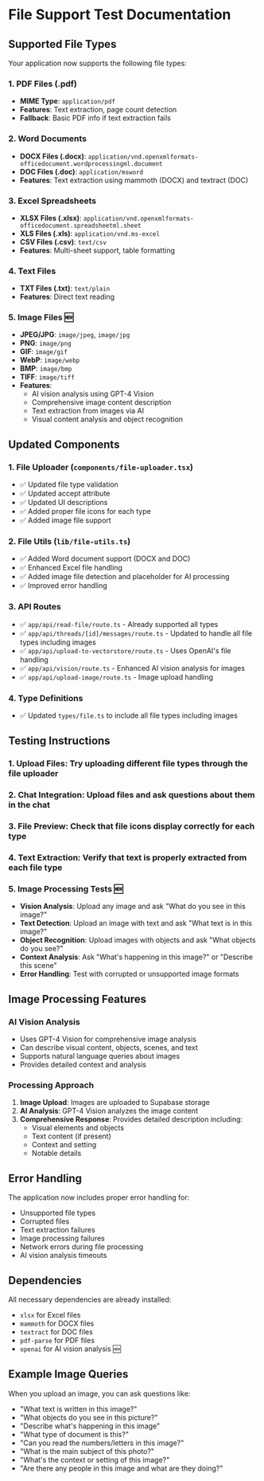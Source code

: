 # File Support Test Documentation

## Supported File Types

Your application now supports the following file types:

### 1. PDF Files (.pdf)
- **MIME Type**: `application/pdf`
- **Features**: Text extraction, page count detection
- **Fallback**: Basic PDF info if text extraction fails

### 2. Word Documents
- **DOCX Files (.docx)**: `application/vnd.openxmlformats-officedocument.wordprocessingml.document`
- **DOC Files (.doc)**: `application/msword`
- **Features**: Text extraction using mammoth (DOCX) and textract (DOC)

### 3. Excel Spreadsheets
- **XLSX Files (.xlsx)**: `application/vnd.openxmlformats-officedocument.spreadsheetml.sheet`
- **XLS Files (.xls)**: `application/vnd.ms-excel`
- **CSV Files (.csv)**: `text/csv`
- **Features**: Multi-sheet support, table formatting

### 4. Text Files
- **TXT Files (.txt)**: `text/plain`
- **Features**: Direct text reading

### 5. Image Files 🆕
- **JPEG/JPG**: `image/jpeg`, `image/jpg`
- **PNG**: `image/png`
- **GIF**: `image/gif`
- **WebP**: `image/webp`
- **BMP**: `image/bmp`
- **TIFF**: `image/tiff`
- **Features**: 
  - AI vision analysis using GPT-4 Vision
  - Comprehensive image content description
  - Text extraction from images via AI
  - Visual content analysis and object recognition

## Updated Components

### 1. File Uploader (`components/file-uploader.tsx`)
- ✅ Updated file type validation
- ✅ Updated accept attribute
- ✅ Updated UI descriptions
- ✅ Added proper file icons for each type
- ✅ Added image file support

### 2. File Utils (`lib/file-utils.ts`)
- ✅ Added Word document support (DOCX and DOC)
- ✅ Enhanced Excel file handling
- ✅ Added image file detection and placeholder for AI processing
- ✅ Improved error handling

### 3. API Routes
- ✅ `app/api/read-file/route.ts` - Already supported all types
- ✅ `app/api/threads/[id]/messages/route.ts` - Updated to handle all file types including images
- ✅ `app/api/upload-to-vectorstore/route.ts` - Uses OpenAI's file handling
- ✅ `app/api/vision/route.ts` - Enhanced AI vision analysis for images
- ✅ `app/api/upload-image/route.ts` - Image upload handling

### 4. Type Definitions
- ✅ Updated `types/file.ts` to include all file types including images

## Testing Instructions

### 1. **Upload Files**: Try uploading different file types through the file uploader
### 2. **Chat Integration**: Upload files and ask questions about them in the chat
### 3. **File Preview**: Check that file icons display correctly for each type
### 4. **Text Extraction**: Verify that text is properly extracted from each file type

### 5. **Image Processing Tests** 🆕
- **Vision Analysis**: Upload any image and ask "What do you see in this image?"
- **Text Detection**: Upload an image with text and ask "What text is in this image?"
- **Object Recognition**: Upload images with objects and ask "What objects do you see?"
- **Context Analysis**: Ask "What's happening in this image?" or "Describe this scene"
- **Error Handling**: Test with corrupted or unsupported image formats

## Image Processing Features

### AI Vision Analysis
- Uses GPT-4 Vision for comprehensive image analysis
- Can describe visual content, objects, scenes, and text
- Supports natural language queries about images
- Provides detailed context and analysis

### Processing Approach
1. **Image Upload**: Images are uploaded to Supabase storage
2. **AI Analysis**: GPT-4 Vision analyzes the image content
3. **Comprehensive Response**: Provides detailed description including:
   - Visual elements and objects
   - Text content (if present)
   - Context and setting
   - Notable details

## Error Handling

The application now includes proper error handling for:
- Unsupported file types
- Corrupted files
- Text extraction failures
- Image processing failures
- Network errors during file processing
- AI vision analysis timeouts

## Dependencies

All necessary dependencies are already installed:
- `xlsx` for Excel files
- `mammoth` for DOCX files
- `textract` for DOC files
- `pdf-parse` for PDF files
- `openai` for AI vision analysis 🆕

## Example Image Queries

When you upload an image, you can ask questions like:
- "What text is written in this image?"
- "What objects do you see in this picture?"
- "Describe what's happening in this image"
- "What type of document is this?"
- "Can you read the numbers/letters in this image?"
- "What is the main subject of this photo?"
- "What's the context or setting of this image?"
- "Are there any people in this image and what are they doing?" 